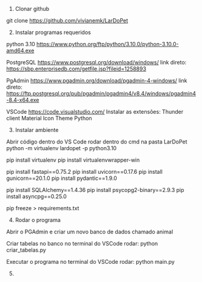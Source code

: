 1. Clonar github

git clone https://github.com/vivianemk/LarDoPet


2. Instalar programas requeridos

  python 3.10
  https://www.python.org/ftp/python/3.10.0/python-3.10.0-amd64.exe   

  PostgreSQL
  https://www.postgresql.org/download/windows/
  link direto:
  https://sbp.enterprisedb.com/getfile.jsp?fileid=1258893
  
  PgAdmin
  https://www.pgadmin.org/download/pgadmin-4-windows/
  link direto:
  https://ftp.postgresql.org/pub/pgadmin/pgadmin4/v8.4/windows/pgadmin4-8.4-x64.exe
  
  VSCode
  https://code.visualstudio.com/
  Instalar as extensões:
  Thunder client
  Material Icon Theme
  Python
   
3. Instalar ambiente


  Abrir código dentro do VS Code
  rodar dentro do cmd na pasta LarDoPet
  python -m virtualenv lardopet -p python3.10
 
  pip install virtualenv
  pip install virtualenvwrapper-win
  
  pip install fastapi==0.75.2
  pip install uvicorn==0.17.6
  pip install gunicorn==20.1.0
  pip install pydantic==1.9.0 
  
  pip install SQLAlchemy==1.4.36
  pip install psycopg2-binary==2.9.3
  pip install asyncpg==0.25.0
  
  pip freeze > requirements.txt
  
  
4. Rodar o programa

  Abrir o PGAdmin e criar um novo banco de dados chamado animal
  
  Criar tabelas no banco
  no terminal do VSCode rodar: 
  python criar_tabelas.py

  Executar o programa
  no terminal do VSCode rodar: 
  python main.py
   
5. 
